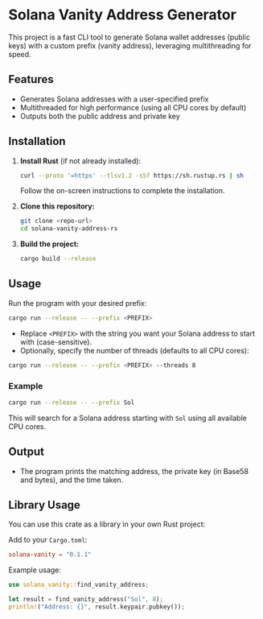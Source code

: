 # Solana Vanity Address Generator

This project is a fast CLI tool to generate Solana wallet addresses (public keys) with a custom prefix (vanity address), leveraging multithreading for speed.

## Features
- Generates Solana addresses with a user-specified prefix
- Multithreaded for high performance (using all CPU cores by default)
- Outputs both the public address and private key

## Installation

1. **Install Rust** (if not already installed):
   ```bash
   curl --proto '=https' --tlsv1.2 -sSf https://sh.rustup.rs | sh
   ```
   Follow the on-screen instructions to complete the installation.

2. **Clone this repository:**
   ```bash
   git clone <repo-url>
   cd solana-vanity-address-rs
   ```

3. **Build the project:**
   ```bash
   cargo build --release
   ```

## Usage

Run the program with your desired prefix:

```bash
cargo run --release -- --prefix <PREFIX>
```

- Replace `<PREFIX>` with the string you want your Solana address to start with (case-sensitive).
- Optionally, specify the number of threads (defaults to all CPU cores):

```bash
cargo run --release -- --prefix <PREFIX> --threads 8
```

### Example

```bash
cargo run --release -- --prefix Sol
```

This will search for a Solana address starting with `Sol` using all available CPU cores.

## Output
- The program prints the matching address, the private key (in Base58 and bytes), and the time taken.

## Library Usage

You can use this crate as a library in your own Rust project:

Add to your `Cargo.toml`:

```toml
solana-vanity = "0.1.1"
```

Example usage:

```rust
use solana_vanity::find_vanity_address;

let result = find_vanity_address("Sol", 8);
println!("Address: {}", result.keypair.pubkey());
```
